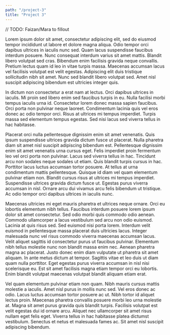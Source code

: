 ```yaml
---
path: "/project-3"
title: "Project 3"
---
```


// TODO: Faizan/Mara to fillout

Lorem ipsum dolor sit amet, consectetur adipiscing elit, sed do eiusmod tempor incididunt ut labore et dolore magna aliqua. Odio tempor orci dapibus ultrices in iaculis nunc sed. Quam lacus suspendisse faucibus interdum posuere. Nunc consequat interdum varius sit amet mattis. Blandit libero volutpat sed cras. Bibendum enim facilisis gravida neque convallis. Pretium lectus quam id leo in vitae turpis massa. Maecenas accumsan lacus vel facilisis volutpat est velit egestas. Adipiscing elit duis tristique sollicitudin nibh sit amet. Nunc sed blandit libero volutpat sed. Amet nisl suscipit adipiscing bibendum est ultricies integer quis.

In dictum non consectetur a erat nam at lectus. Orci dapibus ultrices in iaculis. Mi proin sed libero enim sed faucibus turpis in eu. Nulla facilisi morbi tempus iaculis urna id. Consectetur lorem donec massa sapien faucibus. Orci porta non pulvinar neque laoreet. Condimentum lacinia quis vel eros donec ac odio tempor orci. Risus at ultrices mi tempus imperdiet. Turpis massa sed elementum tempus egestas. Sed nisi lacus sed viverra tellus in hac habitasse.

Placerat orci nulla pellentesque dignissim enim sit amet venenatis. Quis ipsum suspendisse ultrices gravida dictum fusce ut placerat. Nulla pharetra diam sit amet nisl suscipit adipiscing bibendum est. Pellentesque dignissim enim sit amet venenatis urna cursus eget. Felis imperdiet proin fermentum leo vel orci porta non pulvinar. Lacus sed viverra tellus in hac. Tincidunt arcu non sodales neque sodales ut etiam. Quis blandit turpis cursus in hac. Porttitor lacus luctus accumsan tortor posuere. At tellus at urna condimentum mattis pellentesque. Quisque id diam vel quam elementum pulvinar etiam non. Blandit cursus risus at ultrices mi tempus imperdiet. Suspendisse ultrices gravida dictum fusce ut. Egestas purus viverra accumsan in nisl. Ornare arcu dui vivamus arcu felis bibendum ut tristique. Ac odio tempor orci dapibus ultrices in iaculis nunc.

Maecenas ultricies mi eget mauris pharetra et ultrices neque ornare. Orci eu lobortis elementum nibh tellus. Faucibus interdum posuere lorem ipsum dolor sit amet consectetur. Sed odio morbi quis commodo odio aenean. Commodo ullamcorper a lacus vestibulum sed arcu non odio euismod. Lacinia at quis risus sed. Sed euismod nisi porta lorem. Interdum velit euismod in pellentesque massa placerat duis ultricies lacus. Integer malesuada nunc vel risus commodo viverra maecenas accumsan lacus. Velit aliquet sagittis id consectetur purus ut faucibus pulvinar. Elementum nibh tellus molestie nunc non blandit massa enim nec. Aenean pharetra magna ac placerat. Justo donec enim diam vulputate ut pharetra sit amet aliquam. In ante metus dictum at tempor. Sagittis vitae et leo duis ut diam quam nulla porttitor. Eget egestas purus viverra accumsan in nisl nisi scelerisque eu. Est sit amet facilisis magna etiam tempor orci eu lobortis. Enim blandit volutpat maecenas volutpat blandit aliquam etiam erat.

Vel quam elementum pulvinar etiam non quam. Nibh mauris cursus mattis molestie a iaculis. Amet nisl purus in mollis nunc sed. Vel eros donec ac odio. Lacus luctus accumsan tortor posuere ac ut. Nibh tortor id aliquet lectus proin. Maecenas pharetra convallis posuere morbi leo urna molestie at. Magna sit amet purus gravida quis blandit turpis. Facilisis volutpat est velit egestas dui id ornare arcu. Aliquet nec ullamcorper sit amet risus nullam eget felis eget. Viverra tellus in hac habitasse platea dictumst vestibulum. Senectus et netus et malesuada fames ac. Sit amet nisl suscipit adipiscing bibendum.
